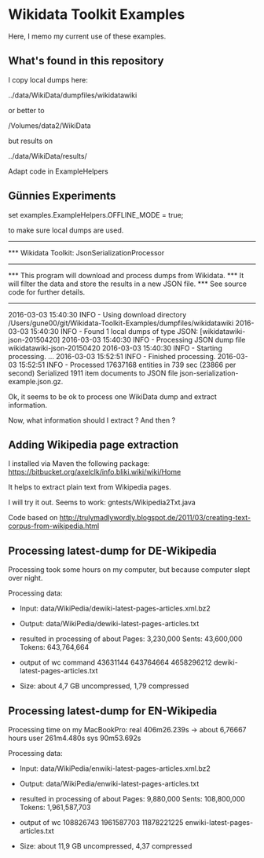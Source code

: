 # Wikidata Toolkit Examples

Here, I memo my current use of these examples.

What's found in this repository
-------------------------------

I copy local dumps here:

../data/WikiData/dumpfiles/wikidatawiki

or better to 

/Volumes/data2/WikiData

but results on

../data/WikiData/results/

Adapt code in ExampleHelpers

Günnies Experiments
-------------------------------

set 
	examples.ExampleHelpers.OFFLINE_MODE = true;
	
to make sure local dumps are used.


********************************************************************
*** Wikidata Toolkit: JsonSerializationProcessor
*** 
*** This program will download and process dumps from Wikidata.
*** It will filter the data and store the results in a new JSON file.
*** See source code for further details.
********************************************************************
2016-03-03 15:40:30 INFO  - Using download directory /Users/gune00/git/Wikidata-Toolkit-Examples/dumpfiles/wikidatawiki
2016-03-03 15:40:30 INFO  - Found 1 local dumps of type JSON: [wikidatawiki-json-20150420]
2016-03-03 15:40:30 INFO  - Processing JSON dump file wikidatawiki-json-20150420
2016-03-03 15:40:30 INFO  - Starting processing.
...
2016-03-03 15:52:51 INFO  - Finished processing.
2016-03-03 15:52:51 INFO  - Processed 17637168 entities in 739 sec (23866 per second)
Serialized 1911 item documents to JSON file json-serialization-example.json.gz.

Ok, it seems to be ok to process one WikiData dump and extract information.

Now, what information should I extract ? And then ?

Adding Wikipedia page extraction
--------------------------------

I installed via Maven the following package:
https://bitbucket.org/axelclk/info.bliki.wiki/wiki/Home

It helps to extract plain text from Wikipedia pages.

I will try it out. Seems to work: gntests/Wikipedia2Txt.java

Code based on http://trulymadlywordly.blogspot.de/2011/03/creating-text-corpus-from-wikipedia.html

Processing latest-dump for DE-Wikipedia
---------------------------------------

Processing took some hours on my computer, but because computer slept over night.

Processing data:
- Input: 	data/WikiPedia/dewiki-latest-pages-articles.xml.bz2
- Output: 	data/WikiPedia/dewiki-latest-pages-articles.txt
			

- resulted in processing of about 
	Pages: 	  3,230,000
	Sents: 	 43,600,000
	Tokens:	643,764,664
	
- output of wc command
	43631144 643764664 4658296212 dewiki-latest-pages-articles.txt

- Size: about 4,7 GB uncompressed, 1,79 compressed

Processing latest-dump for EN-Wikipedia
---------------------------------------

Processing time on my MacBookPro:
real	406m26.239s -> about 6,76667 hours
user	261m4.480s
sys		90m53.692s

Processing data:
- Input: 	data/WikiPedia/enwiki-latest-pages-articles.xml.bz2
- Output: 	data/WikiPedia/enwiki-latest-pages-articles.txt
			

- resulted in processing of about 
	Pages: 		9,880,000
	Sents: 	  108,800,000
	Tokens:	1,961,587,703

- output of wc
	108826743 1961587703 11878221225 enwiki-latest-pages-articles.txt

- Size: about 11,9 GB uncompressed, 4,37 compressed
